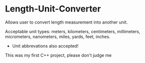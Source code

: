 # Length-Unit-Converter
Allows user to convert length measurement into another unit.



Acceptable unit types: meters, kilometers, centimeters, millimeters, micrometers, nanometers, miles, yards, feet, inches.

* Unit abbrevations also accepted!

This was my first C++ project, please don't judge me

